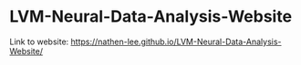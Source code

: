 # LVM-Neural-Data-Analysis-Website

Link to website: https://nathen-lee.github.io/LVM-Neural-Data-Analysis-Website/
